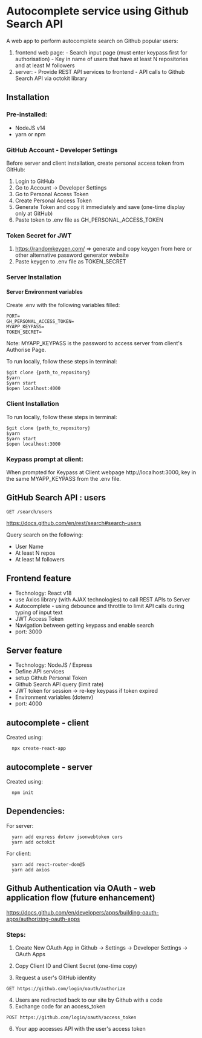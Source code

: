 # Autocomplete service using Github Search API

A web app to perform autocomplete search on Github popular users:
  1. frontend web page:
    - Search input page (must enter keypass first for authorisation)
    - Key in name of users that have at least N repositories and at least M followers
  2. server:
    - Provide REST API services to frontend
    - API calls to Github Search API via octokit library

## Installation

### Pre-installed:
* NodeJS v14
* yarn or npm

### GitHub Account - Developer Settings
Before server and client installation, create personal access token from GitHub:
1. Login to GitHub
2. Go to Account -> Developer Settings
3. Go to Personal Access Token
4. Create Personal Access Token
5. Generate Token and copy it immediately and save (one-time display only at GitHub)
6. Paste token to .env file as GH_PERSONAL_ACCESS_TOKEN


### Token Secret for JWT
1. https://randomkeygen.com/ => generate and copy keygen from here or other alternative password generator website
2. Paste keygen to .env file as TOKEN_SECRET

### Server Installation

#### Server Environment variables 
Create .env with the following variables filled:
```
PORT=
GH_PERSONAL_ACCESS_TOKEN=
MYAPP_KEYPASS=
TOKEN_SECRET=
```

Note: MYAPP_KEYPASS is the password to access server from client's Authorise Page.

To run locally, follow these steps in terminal:
```
$git clone {path_to_repository}
$yarn 
$yarn start
$open localhost:4000
```
### Client Installation
To run locally, follow these steps in terminal:
```
$git clone {path_to_repository}
$yarn 
$yarn start
$open localhost:3000
```

### Keypass prompt at client:
When prompted for Keypass at Client webpage http://localhost:3000,
key in the same MYAPP_KEYPASS from the .env file.


## GitHub Search API : users
```
GET /search/users
```
https://docs.github.com/en/rest/search#search-users

Query search on the following:
* User Name
* At least N repos
* At least M followers


## Frontend feature
- Technology: React v18
- use Axios library (with AJAX technologies) to call REST APIs to Server
- Autocomplete - using debounce and throttle to limit API calls during typing of input text
- JWT Access Token 
- Navigation between getting keypass and enable search 
- port: 3000

## Server feature
- Technology: NodeJS / Express
- Define API services
- setup Github Personal Token 
- Github Search API query (limit rate)
- JWT token for session -> re-key keypass if token expired
- Environment variables (dotenv)
- port: 4000


## autocomplete - client
Created using:
```
  npx create-react-app
```

## autocomplete - server
Created using:
```
  npm init
```

## Dependencies:

For server:
```
  yarn add express dotenv jsonwebtoken cors
  yarn add octokit
```

For client:
```
  yarn add react-router-dom@5
  yarn add axios
```


## Github Authentication via OAuth - web application flow (future enhancement)
https://docs.github.com/en/developers/apps/building-oauth-apps/authorizing-oauth-apps
### Steps:
1. Create New OAuth App in Github -> Settings -> Developer Settings -> OAuth Apps
2. Copy Client ID and Client Secret (one-time copy)

3. Request a user's GitHub identity
```
GET https://github.com/login/oauth/authorize
```
4. Users are redirected back to our site by Github with a code
5. Exchange code for an access_token
```
POST https://github.com/login/oauth/access_token
```
6. Your app accesses API with the user's access token


